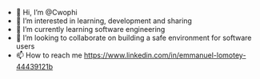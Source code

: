 - 👋 Hi, I’m @Cwophi
- 👀 I’m interested in learning, development and sharing 
- 🌱 I’m currently learning software engineering 
- 💞️ I’m looking to collaborate on building a safe environment for software users
- 📫 How to reach me https://www.linkedin.com/in/emmanuel-lomotey-44439121b

<!---
Cwophi/Cwophi is a ✨ special ✨ repository because its `README.md` (this file) appears on your GitHub profile.
You can click the Preview link to take a look at your changes.
--->
